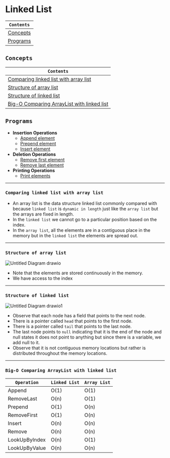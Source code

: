 # Linked List


<div align="center">
  
| `Contents` |
| ---------- |
| [Concepts](https://github.com/devrath/studious-ds-adventure/blob/main/collection/LinkedList/README.md#concepts) |
| [Programs](https://github.com/devrath/studious-ds-adventure/blob/main/collection/LinkedList/README.md#programs) |

</div>


## `Concepts`

<div align="center">
  
| `Contents` |
| ---------- |
| [Comparing linked list with array list](https://github.com/devrath/studious-ds-adventure/blob/main/collection/LinkedList/README.md#comparing-linked-list-with-array-list-) |
| [Structure of array list](https://github.com/devrath/studious-ds-adventure/blob/main/collection/LinkedList/README.md#structure-of-array-list) |
| [Structure of linked list](https://github.com/devrath/studious-ds-adventure/blob/main/collection/LinkedList/README.md#structure-of-linked-list) |
| [Big-O Comparing ArrayList with linked list](https://github.com/devrath/studious-ds-adventure/blob/main/collection/LinkedList/README.md#big-o-comparing-arraylist-with-linked-list) |

</div>


## `Programs`

* **Insertion Operations**  
  * [Append element](https://github.com/devrath/studious-ds-adventure/tree/main/collection/LinkedList/Fundamental%20Programs/AppendElement)
  * [Prepend element](https://github.com/devrath/studious-ds-adventure/tree/main/collection/LinkedList/Fundamental%20Programs/PrependElement)
  * [Insert element](https://github.com/devrath/studious-ds-adventure/tree/main/collection/LinkedList/Fundamental%20Programs/InsertElement)
* **Deletion Operations**
  * [Remove first element](https://github.com/devrath/studious-ds-adventure/tree/main/collection/LinkedList/Fundamental%20Programs/RemoveFirstElement)
  * [Remove last element](https://github.com/devrath/studious-ds-adventure/tree/main/collection/LinkedList/Fundamental%20Programs/RemoveLastElement)
* **Printing Operations**
  * [Print elements](https://github.com/devrath/studious-ds-adventure/tree/main/collection/LinkedList/Fundamental%20Programs/PrintElements)  




------------

### `Comparing linked list with array list `
* An array list is the data structure linked list commonly compared with because `linked list` is `dynamic in length` just like the `array list` but the arrays are fixed in length. 
* In the `linked list` we cannot go to a particular position based on the index.
* In the `array list`, all the elements are in a contiguous place in the memory but in the `linked list` the elements are spread out.

------------

### `Structure of array list`
![Untitled Diagram drawio](https://github.com/devrath/studious-ds-adventure/assets/1456191/bb6539e5-8f0a-410d-b89a-0a68cc3c5caa)
* Note that the elements are stored continuously in the memory.
* We have access to the index

------------

### `Structure of linked list`
![Untitled Diagram drawio1](https://github.com/devrath/studious-ds-adventure/assets/1456191/124d2602-aa2d-4e7c-be85-8ab2497a49bd)
* Observe that each node has a field that points to the next node.
* There is a pointer called `head` that points to the first node.
* There is a pointer called `tail` that points to the last node.
* The last node points to `null` indicating that it is the end of the node and null states it does not point to anything but since there is a variable, we add null to it.
* Observe that it is not contiguous memory locations but rather is distributed throughout the memory locations.

------------

### `Big-O Comparing ArrayList with linked list`  

| `Operation`   | `Linked List`   | `Array List`   |
| ------------- | --------------- | -------------- |
|   Append      |     O(1)        |     O(1)       |
|  RemoveLast   |     O(n)        |     O(1)       |
|   Prepend     |     O(1)        |     O(n)       |
| RemoveFirst   |     O(1)        |     O(n)       |
|   Insert      |     O(n)        |     O(n)       |
|   Remove      |     O(n)        |     O(n)       |
| LookUpByIndex |     O(n)        |     O(1)       |
| LookUpByValue |     O(n)        |     O(n)       |







